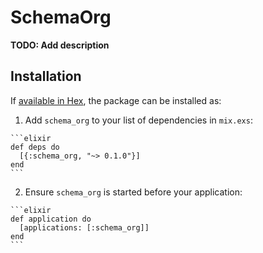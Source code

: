 # SchemaOrg

**TODO: Add description**

## Installation

If [available in Hex](https://hex.pm/docs/publish), the package can be installed as:

  1. Add `schema_org` to your list of dependencies in `mix.exs`:

    ```elixir
    def deps do
      [{:schema_org, "~> 0.1.0"}]
    end
    ```

  2. Ensure `schema_org` is started before your application:

    ```elixir
    def application do
      [applications: [:schema_org]]
    end
    ```

